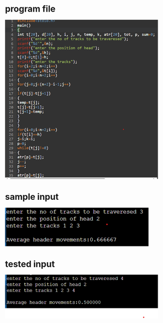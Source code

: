 # program file
![program file](scan_591.png)
# sample input
![sample input](IO_591.png)
# tested input
![tested input](TIO_591.png)
